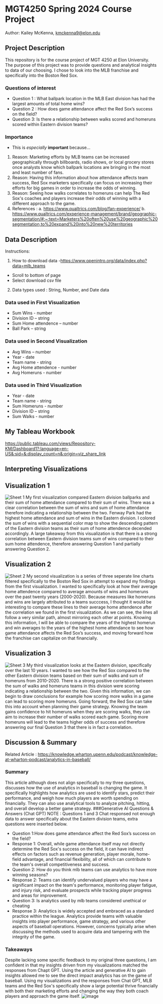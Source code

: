 # MGT4250 Spring 2024 Course Project
Author: Kailey McKenna, kmckenna9@elon.edu
## Project Description
This repository is for the course project of MGT 4250 at Elon University. The purpose of this project was to provide questions and analytical insights to data of our choosing. I chose to look into the MLB franchise and specifically into the Boston Red Sox.
### Questions of interest
- Question 1 : What ballpark location in the MLB East division has had the largest amounts of total home wins? 
- Question 2 :  How does game attendance affect the Red Sox’s success on the field?
- Question 3: Is there a relationship between walks scored and homeruns scored within Eastern division teams?
### Importance
- This is *especially* **important** because...
 1. Reason: Marketing efforts by MLB teams can be increased geographically through billboards, radio shows, or local grocery stores once analysts know which ballpark locations are bringing in the most and least number of fans.
 2. Reason: Having this information about how attendance affects team success, Red Sox marketers specifically can focus on increasing their efforts for big games in order to increase the odds of winning.
 3. Reason: Seeing how walks correlates to homeruns can help The Red Sox's coaches and players increase their odds of winning with a different approach to the game.
 4. References :
    a. https://www.qualtrics.com/blog/fan-experience/
    b. https://www.qualtrics.com/experience-management/brand/geographic-segmentation/#:~:text=Marketers%20often%20use%20geographic%20segmentation,to%20expand%20into%20new%20territories
## Data Description
Instructions:
1. How to download data
-https://www.openintro.org/data/index.php?data=mlb_teams
- Scroll to bottom of page
- Select download csv file
2. Data types used : String, Number, and Date data 
### Data used in First Visualization
- Sum Wins - number
- Division ID – string 
- Sum Home attendence – number 
- Ball Park – string 
### Data used in Second Visualization
- Avg Wins – number
- Year - date
- Team name - string
- Avg Home attendence - number
- Avg Homeruns - number
### Data used in Third Visualization
- Year - date
- Team name - string
- Sum Homeruns - number
- Division ID – string
- Sum Walks - number
## My Tableau Workbook
https://public.tableau.com/views/Repository-KM/Dashboard1?:language=en-US&:sid=&:display_count=n&:origin=viz_share_link
## Interpreting Visualizations
## Visualization 1
![Sheet 1](https://github.com/kmckenna9/mgt4250spring2024/assets/169082902/6116656d-ee16-4424-b048-599374f2e316)
My first visualization compared Eastern division ballparks and their sum of home attendance compared to their sum of wins. There was a clear correlation between the sum of wins and sum of home attendance therefore indicating a relationship between the two. Fenway Park had the highest home attendance and sum of wins in the Eastern division. I colored the sum of wins with a sequential color map to show the descending pattern of the Eastern division teams as their sum of home attendence decended accordingly. A large takeaway from this visualization is that there is a strong correlation between Eastern division teams sum of wins compared to their sum home attendence, therefore answering Question 1 and partially answering Question 2. 
## Visualization 2
![Sheet 2](https://github.com/kmckenna9/mgt4250spring2024/assets/169082902/7e5e8e34-973f-49fd-94df-c1a5a2338d7e)
My second visualization is a series of three seperate line charts filtered specifically to the Boston Red Sox in attempt to expand my findings from the first visualization. I wanted to specifically look at how their average home attendence compared to average amounts of wins and homeruns over the past twenty years (2000-2020). Because measures like homeruns and wins are largely attributed to a teams succcess, I thought it would be interesting to compare these lines to their average home attendence after the correlation we found in the first visualization. As we can see, the lines all follow a very similar path, almost mirroring each other at points. Knowing this information, I will be able to compare the years of the highest homerun and win averages to the years of the highest home attendance to see how game attendance affects the Red Sox’s success, and moving forward how the franchise can capitalize on that financially.  
## Visualization 3
![Sheet 3](https://github.com/kmckenna9/mgt4250spring2024/assets/169082902/cf0d8666-58c0-4d97-8265-0652433315f2)
My third visualization looks at the Eastern division, specifically over the last 10 years. I wanted to see how the Red Sox compared to the other Eastern division teams based on their sum of walks and sum of homeruns from 2010-2020. There is a strong positive correlation between the sum of walks and homeruns teams in this division were scoring indicating a relationship between the two. Given this information, we can begin to draw conclusions for example how scoring more walks in a game can lead to scoring more homeruns. Going forward, the Red Sox can take this into account when planning their game strategy. Knowing the team gains confidence to hit homeruns when they are scoring walks, they can aim to increase their number of walks scored each game. Scoring more homeruns will lead to the teams higher odds of success and therefore answering our final Question 3 that there is in fact a correlation.
## Discussion & Summary
Related Article : https://knowledge.wharton.upenn.edu/podcast/knowledge-at-wharton-podcast/analytics-in-baseball/
### Summary
This article although does not align specifically to my three questions, discusses how the use of analytics in baseball is changing the game. It specifically highlights how analytics are used to identify stars, predict their performance, and weigh how much players are worth spending on financially. They can also use analytical tools to analyze pitching, hitting, and overall develop a better game strategy. 
###Generative AI Questions & Answers (Chat GPT) NOTE : Questions 1 and 3 Chat responsed not enough data to answer specifically about the Eastern division teams, extra questions were inserted below.
- Question 1:How does game attendance affect the Red Sox’s success on the field?
- Response 1: Overall, while game attendance itself may not directly determine the Red Sox's success on the field, it can have indirect effects on factors such as revenue generation, player morale, home-field advantage, and financial flexibility, all of which can contribute to the team's overall competitiveness and success.
- Question 2: How do you think mlb teams can use analytics to have more winning seasons?
- Response 2: Teams can identify undervalued players who may have a significant impact on the team's performance, monitoring player fatigue, and injury risk, and evaluate prospects while tracking player progress and areas for improvement.
- Question 3: Is analytics used by mlb teams considered unethical or cheating
- Response 3: Analytics is widely accepted and embraced as a standard practice within the league. Analytics provide teams with valuable insights into player performance, game strategy, and various other aspects of baseball operations. However, concerns typically arise when discussing the methods used to acquire data and tampering with the integrity of the game.
### Takeaways
Despite lacking some specific feedback to my original three questions, I am confident in that my insights driven from my visualizations matched the responses from Chapt GPT. Using the article and generative AI to gain insights allowed me to see the direct impact analytics has on the game of baseball. Using my visualizations and the responses from Chat GPT, MLB teams and the Red Sox's specifically show a large potential thrive financially with both their marketing efforts and changing the way they both coach players and approach the game itself. 
![image](https://github.com/kmckenna9/mgt4250spring2024/assets/169082902/f1c2029c-b4fe-4999-8454-4fb5d870be9a)

